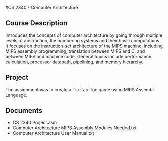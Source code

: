 #CS 2340 - Computer Architecture

## Course Description
Introduces the concepts of computer architecture by going through multiple levels of abstraction, the numbering systems and their basic computations. It focuses on the instruction-set architecture of the MIPS machine, including MIPS assembly programming, translation between MIPS and C, and between MIPS and machine code. General topics include performance calculation, processor datapath, pipelining, and memory hierarchy.

## Project
The assignment was to create a Tic-Tac-Toe game using MIPS Assembl Language.

## Documents
- CS 2340 Project.asm
- Computer Architecture MIPS Assembly Modules Needed.txt
- Computer Architecture User Manual.txt
